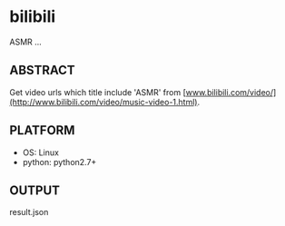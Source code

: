# bilibili
ASMR ...

## ABSTRACT
Get video urls which title include 'ASMR' from [www.bilibili.com/video/](http://www.bilibili.com/video/music-video-1.html).

## PLATFORM
* OS: Linux
* python: python2.7+

## OUTPUT
result.json
